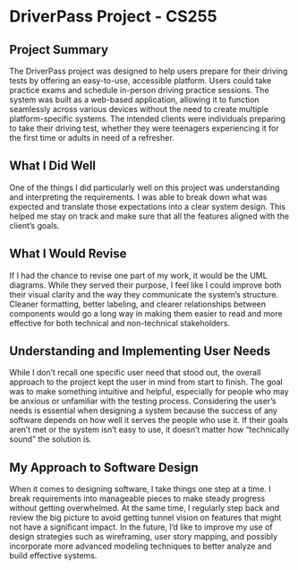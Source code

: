 # DriverPass Project - CS255

## Project Summary
The DriverPass project was designed to help users prepare for their driving tests by offering an easy-to-use, accessible platform. Users could take practice exams and schedule in-person driving practice sessions. The system was built as a web-based application, allowing it to function seamlessly across various devices without the need to create multiple platform-specific systems. The intended clients were individuals preparing to take their driving test, whether they were teenagers experiencing it for the first time or adults in need of a refresher.

## What I Did Well
One of the things I did particularly well on this project was understanding and interpreting the requirements. I was able to break down what was expected and translate those expectations into a clear system design. This helped me stay on track and make sure that all the features aligned with the client’s goals.

## What I Would Revise
If I had the chance to revise one part of my work, it would be the UML diagrams. While they served their purpose, I feel like I could improve both their visual clarity and the way they communicate the system’s structure. Cleaner formatting, better labeling, and clearer relationships between components would go a long way in making them easier to read and more effective for both technical and non-technical stakeholders.

## Understanding and Implementing User Needs
While I don’t recall one specific user need that stood out, the overall approach to the project kept the user in mind from start to finish. The goal was to make something intuitive and helpful, especially for people who may be anxious or unfamiliar with the testing process. Considering the user’s needs is essential when designing a system because the success of any software depends on how well it serves the people who use it. If their goals aren’t met or the system isn’t easy to use, it doesn’t matter how “technically sound” the solution is.

## My Approach to Software Design
When it comes to designing software, I take things one step at a time. I break requirements into manageable pieces to make steady progress without getting overwhelmed. At the same time, I regularly step back and review the big picture to avoid getting tunnel vision on features that might not have a significant impact. In the future, I’d like to improve my use of design strategies such as wireframing, user story mapping, and possibly incorporate more advanced modeling techniques to better analyze and build effective systems.

